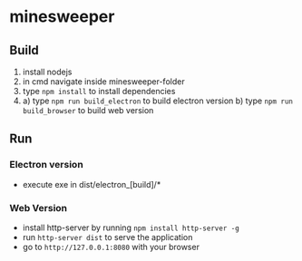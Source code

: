 # minesweeper

## Build

1. install nodejs
2. in cmd navigate inside minesweeper-folder
3. type `npm install` to install dependencies
4. a) type `npm run build_electron` to build electron version
   b) type `npm run build_browser` to build web version
   
## Run

### Electron version
* execute exe in dist/electron_[build]/*

### Web Version
* install http-server by running `npm install http-server -g`
* run `http-server dist` to serve the application
* go to `http://127.0.0.1:8080` with your browser
